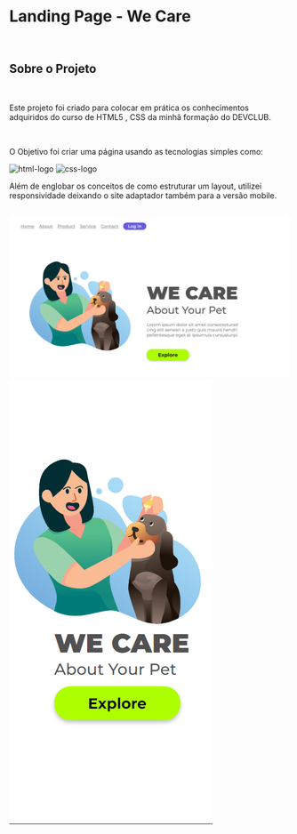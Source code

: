 <h1>Landing Page - We Care</h1>
<br>
<h2>Sobre o Projeto</h2>
<br>
<p>Este projeto foi criado para colocar em prática os conhecimentos adquiridos do curso de HTML5 , CSS da minhã formação do DEVCLUB.</p>
<br>
<p>O Objetivo foi criar uma página usando as tecnologias simples como:</p>
<img src="https://img.shields.io/badge/HTML5-E34F26?style=for-the-badge&logo=html5&logoColor=white" alt="html-logo" />
<img src="https://img.shields.io/badge/CSS3-1572B6?style=for-the-badge&logo=css3&logoColor=white" alt="css-logo" />
<p>Além de englobar os conceitos de como estruturar um layout, utilizei responsividade deixando o site adaptador também para a versão mobile.</p>
<br>
<img src="https://github.com/ailsonguedes17/Projeto-We-Care/blob/main/assets/desktop.png?raw=true" alt="Desktop-logo" /> <img src="https://github.com/ailsonguedes17/Projeto-We-Care/blob/main/assets/mobile.png?raw=true" alt="Mobile-logo" />
